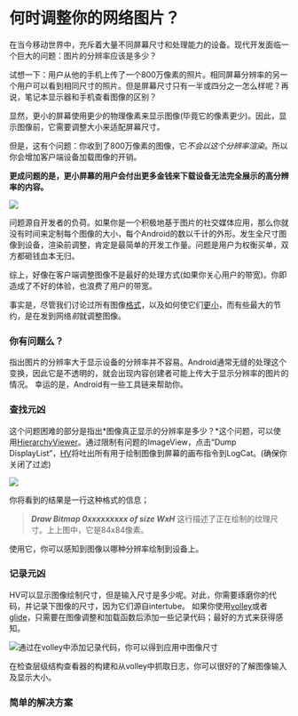# 何时调整你的网络图片？

在当今移动世界中，充斥着大量不同屏幕尺寸和处理能力的设备。现代开发面临一个巨大的问题：图片的分辨率应该是多少？

试想一下：用户从他的手机上传了一个800万像素的照片。相同屏幕分辨率的另一个用户可以看到相同尺寸的照片。但是屏幕尺寸只有一半或四分之一怎么样呢？再说，笔记本显示器和手机查看图像的区别？

显然，更小的屏幕使用更少的物理像素来显示图像(毕竟它的像素更少)。因此，显示图像前，它需要调整大小来适配屏幕尺寸。

但是，这有个问题：你收到了800万像素的图像，它*不会以这个分辨率渲染*。所以你会增加客户端设备加载图像的开销。

**更成问题的是，更小屏幕的用户会付出更多金钱来下载设备无法完全展示的高分辨率的内容。**

![](https://cdn-images-1.medium.com/max/1600/1*6CHZhl4dOxzmhZKs4LzGpA.png)

问题源自开发者的负荷。如果你是一个积极地基于图片的社交媒体应用，那么你就没有时间来定制每个图像的大小，每个Android的数以千计的外形。发生全尺寸图像到设备，渲染前调整，肯定是最简单的开发工作量。问题是用户为权衡买单，双方都砸钱血本无归。

综上，好像在客户端调整图像不是最好的处理方式(如果你关心用户的带宽)。你即造成了不好的体验，也浪费了用户的带宽。

事实是，尽管我们讨论过所有图像[格式](https://medium.freecodecamp.com/how-jpg-works-a4dbd2316f35#.suhnh7iu7)，以及如何使它们[更小](https://medium.com/@duhroach/reducing-jpg-file-size-e5b27df3257c#.rj4a9xlzt)，而有些最大的节约，是在发到网络*前*就调整图像。

### 你有问题么？
指出图片的分辨率大于显示设备的分辨率并不容易。Android通常无缝的处理这个变换，因此它是不透明的，就会出现内容创建者可能上传大于显示分辨率的图片的情况。
幸运的是，Android有一些工具链来帮助你。

### 查找元凶
这个问题困难的部分是指出*图像真正显示的分辨率是多少？*这个问题，可以使用[HierarchyViewer](https://developer.android.com/studio/profile/hierarchy-viewer.html)。通过限制有问题的ImageView，点击“Dump DisplayList”，[HV](https://developer.android.com/studio/profile/hierarchy-viewer.html)将吐出所有用于绘制图像到屏幕的画布指令到LogCat。(确保你关闭了过滤)

![](https://cdn-images-1.medium.com/max/800/1*74OWGKy747lZyhEMOBkHCw.png)

你将看到的结果是一行这种格式的信息；
> ***Draw Bitmap 0xxxxxxxxx of size WxH***
这行描述了正在绘制的纹理尺寸。上上图中，它是84x84像素。

使用它，你可以感知到图像以哪种分辨率绘制到设备上。

### 记录元凶
HV可以显示图像绘制尺寸，但是输入尺寸是多少呢。对此，你需要琢磨你的代码，并记录下图像的尺寸，因为它们源自intertube。
如果你使用[volley](https://developer.android.com/training/volley/index.html)或者[glide](https://github.com/bumptech/glide)，只需要在图像调整和加载函数后添加一些记录代码；最好的方式来获得感知。

![通过在volley中添加记录代码，你可以得到应用中图像尺寸](https://cdn-images-1.medium.com/max/800/1*1_tLgSvdlchpHNHTxpYxLQ.png)

在检查层级结构查看器的构建和从volley中抓取日志，你可以很好的了解图像输入及显示大小。

### 简单的解决方案